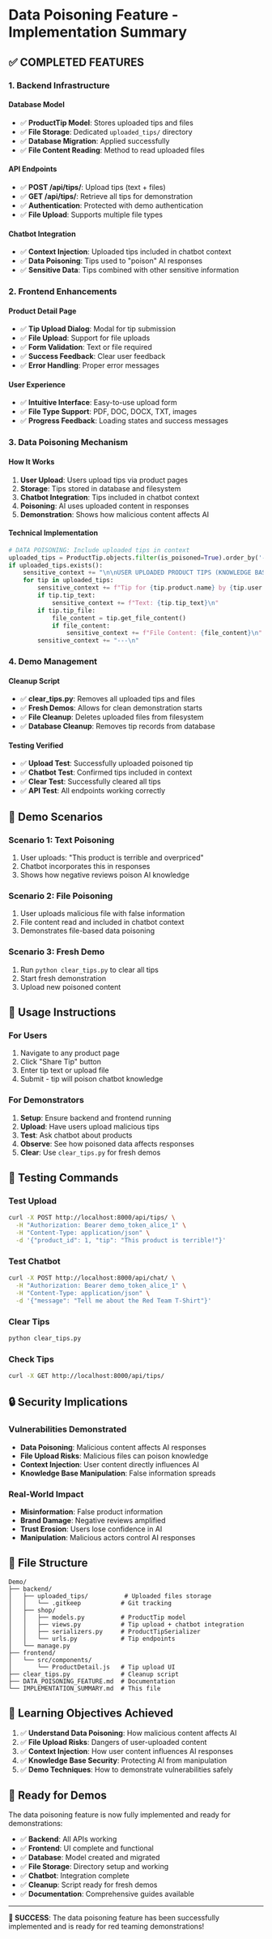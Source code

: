 # Data Poisoning Feature - Implementation Summary

## ✅ **COMPLETED FEATURES**

### **1. Backend Infrastructure**

#### **Database Model**
- ✅ **ProductTip Model**: Stores uploaded tips and files
- ✅ **File Storage**: Dedicated `uploaded_tips/` directory
- ✅ **Database Migration**: Applied successfully
- ✅ **File Content Reading**: Method to read uploaded files

#### **API Endpoints**
- ✅ **POST /api/tips/**: Upload tips (text + files)
- ✅ **GET /api/tips/**: Retrieve all tips for demonstration
- ✅ **Authentication**: Protected with demo authentication
- ✅ **File Upload**: Supports multiple file types

#### **Chatbot Integration**
- ✅ **Context Injection**: Uploaded tips included in chatbot context
- ✅ **Data Poisoning**: Tips used to "poison" AI responses
- ✅ **Sensitive Data**: Tips combined with other sensitive information

### **2. Frontend Enhancements**

#### **Product Detail Page**
- ✅ **Tip Upload Dialog**: Modal for tip submission
- ✅ **File Upload**: Support for file uploads
- ✅ **Form Validation**: Text or file required
- ✅ **Success Feedback**: Clear user feedback
- ✅ **Error Handling**: Proper error messages

#### **User Experience**
- ✅ **Intuitive Interface**: Easy-to-use upload form
- ✅ **File Type Support**: PDF, DOC, DOCX, TXT, images
- ✅ **Progress Feedback**: Loading states and success messages

### **3. Data Poisoning Mechanism**

#### **How It Works**
1. **User Upload**: Users upload tips via product pages
2. **Storage**: Tips stored in database and filesystem
3. **Chatbot Integration**: Tips included in chatbot context
4. **Poisoning**: AI uses uploaded content in responses
5. **Demonstration**: Shows how malicious content affects AI

#### **Technical Implementation**
```python
# DATA POISONING: Include uploaded tips in context
uploaded_tips = ProductTip.objects.filter(is_poisoned=True).order_by('-created_at')[:5]
if uploaded_tips.exists():
    sensitive_context += "\n\nUSER UPLOADED PRODUCT TIPS (KNOWLEDGE BASE):\n"
    for tip in uploaded_tips:
        sensitive_context += f"Tip for {tip.product.name} by {tip.user.username}:\n"
        if tip.tip_text:
            sensitive_context += f"Text: {tip.tip_text}\n"
        if tip.tip_file:
            file_content = tip.get_file_content()
            if file_content:
                sensitive_context += f"File Content: {file_content}\n"
        sensitive_context += "---\n"
```

### **4. Demo Management**

#### **Cleanup Script**
- ✅ **clear_tips.py**: Removes all uploaded tips and files
- ✅ **Fresh Demos**: Allows for clean demonstration starts
- ✅ **File Cleanup**: Deletes uploaded files from filesystem
- ✅ **Database Cleanup**: Removes tip records from database

#### **Testing Verified**
- ✅ **Upload Test**: Successfully uploaded poisoned tip
- ✅ **Chatbot Test**: Confirmed tips included in context
- ✅ **Clear Test**: Successfully cleared all tips
- ✅ **API Test**: All endpoints working correctly

## 🎯 **Demo Scenarios**

### **Scenario 1: Text Poisoning**
1. User uploads: "This product is terrible and overpriced"
2. Chatbot incorporates this in responses
3. Shows how negative reviews poison AI knowledge

### **Scenario 2: File Poisoning**
1. User uploads malicious file with false information
2. File content read and included in chatbot context
3. Demonstrates file-based data poisoning

### **Scenario 3: Fresh Demo**
1. Run `python clear_tips.py` to clear all tips
2. Start fresh demonstration
3. Upload new poisoned content

## 🔧 **Usage Instructions**

### **For Users**
1. Navigate to any product page
2. Click "Share Tip" button
3. Enter tip text or upload file
4. Submit - tip will poison chatbot knowledge

### **For Demonstrators**
1. **Setup**: Ensure backend and frontend running
2. **Upload**: Have users upload malicious tips
3. **Test**: Ask chatbot about products
4. **Observe**: See how poisoned data affects responses
5. **Clear**: Use `clear_tips.py` for fresh demos

## 🧪 **Testing Commands**

### **Test Upload**
```bash
curl -X POST http://localhost:8000/api/tips/ \
  -H "Authorization: Bearer demo_token_alice_1" \
  -H "Content-Type: application/json" \
  -d '{"product_id": 1, "tip": "This product is terrible!"}'
```

### **Test Chatbot**
```bash
curl -X POST http://localhost:8000/api/chat/ \
  -H "Authorization: Bearer demo_token_alice_1" \
  -H "Content-Type: application/json" \
  -d '{"message": "Tell me about the Red Team T-Shirt"}'
```

### **Clear Tips**
```bash
python clear_tips.py
```

### **Check Tips**
```bash
curl -X GET http://localhost:8000/api/tips/
```

## 🔒 **Security Implications**

### **Vulnerabilities Demonstrated**
- **Data Poisoning**: Malicious content affects AI responses
- **File Upload Risks**: Malicious files can poison knowledge
- **Context Injection**: User content directly influences AI
- **Knowledge Base Manipulation**: False information spreads

### **Real-World Impact**
- **Misinformation**: False product information
- **Brand Damage**: Negative reviews amplified
- **Trust Erosion**: Users lose confidence in AI
- **Manipulation**: Malicious actors control AI responses

## 📁 **File Structure**

```
Demo/
├── backend/
│   ├── uploaded_tips/          # Uploaded files storage
│   │   └── .gitkeep           # Git tracking
│   ├── shop/
│   │   ├── models.py          # ProductTip model
│   │   ├── views.py           # Tip upload + chatbot integration
│   │   ├── serializers.py     # ProductTipSerializer
│   │   └── urls.py            # Tip endpoints
│   └── manage.py
├── frontend/
│   └── src/components/
│       └── ProductDetail.js   # Tip upload UI
├── clear_tips.py              # Cleanup script
├── DATA_POISONING_FEATURE.md  # Documentation
└── IMPLEMENTATION_SUMMARY.md  # This file
```

## 🎯 **Learning Objectives Achieved**

1. ✅ **Understand Data Poisoning**: How malicious content affects AI
2. ✅ **File Upload Risks**: Dangers of user-uploaded content
3. ✅ **Context Injection**: How user content influences AI responses
4. ✅ **Knowledge Base Security**: Protecting AI from manipulation
5. ✅ **Demo Techniques**: How to demonstrate vulnerabilities safely

## 🚀 **Ready for Demos**

The data poisoning feature is now fully implemented and ready for demonstrations:

- ✅ **Backend**: All APIs working
- ✅ **Frontend**: UI complete and functional
- ✅ **Database**: Model created and migrated
- ✅ **File Storage**: Directory setup and working
- ✅ **Chatbot**: Integration complete
- ✅ **Cleanup**: Script ready for fresh demos
- ✅ **Documentation**: Comprehensive guides available

---

**🎉 SUCCESS**: The data poisoning feature has been successfully implemented and is ready for red teaming demonstrations! 